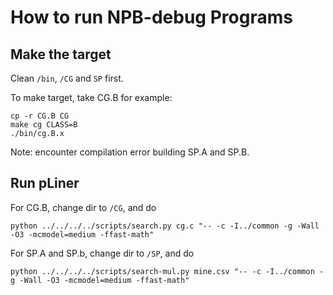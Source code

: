 # How to run NPB-debug Programs
## Make the target 

Clean `/bin`, `/CG` and `SP` first.

To make target, take CG.B for example:
```
cp -r CG.B CG
make cg CLASS=B
./bin/cg.B.x
```

Note: encounter compilation error building SP.A and SP.B.

## Run pLiner
For CG.B, change dir to `/CG`, and do 
```
python ../../../../scripts/search.py cg.c "-- -c -I../common -g -Wall -O3 -mcmodel=medium -ffast-math"
```

For SP.A and SP.b, change dir to `/SP`, and do 
```
python ../../../../scripts/search-mul.py mine.csv "-- -c -I../common -g -Wall -O3 -mcmodel=medium -ffast-math"
```